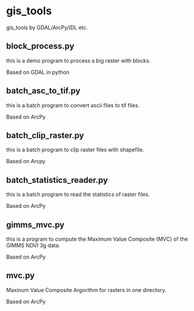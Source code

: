 # gis_tools
gis_tools by GDAL/ArcPy/IDL etc.

## block_process.py

this is a demo program to process a big raster with blocks.

Based on GDAL in python


## batch_asc_to_tif.py

this is a batch program to convert ascii files to tif files.

Based on ArcPy

## batch_clip_raster.py

this is a batch program to clip raster files with shapefile.

Based on Arcpy

## batch_statistics_reader.py

this is a batch program to read the statistics of raster files.

Based on ArcPy

## gimms_mvc.py

this is a program to compute the Maximum Value Composite (MVC) of the GIMMS NDVI 3g data.

Based on ArcPy

## mvc.py

Maxinum Value Composite Argorithm for rasters in one directory.

Based on ArcPy
